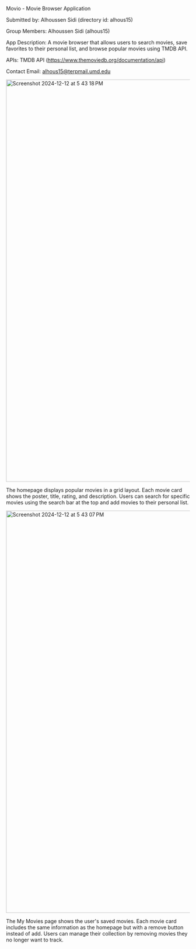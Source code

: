 Movio - Movie Browser Application

Submitted by: Alhoussen Sidi (directory id: alhous15)

Group Members: Alhoussen Sidi (alhous15)

App Description: A movie browser that allows users to search movies, save favorites to their personal list, and browse popular movies using TMDB API.

APIs: TMDB API (https://www.themoviedb.org/documentation/api)

Contact Email: alhous15@terpmail.umd.edu



<img width="1100" alt="Screenshot 2024-12-12 at 5 43 18 PM" src="https://github.com/user-attachments/assets/fbca3e9e-ed14-4871-a7dd-ac00354a1bff" />

The homepage displays popular movies in a grid layout. Each movie card shows the poster, title, rating, and description. 
Users can search for specific movies using the search bar at the top and add movies to their personal list.


<img width="1100" alt="Screenshot 2024-12-12 at 5 43 07 PM" src="https://github.com/user-attachments/assets/c24257ae-cada-4cec-890b-21505048b7bb" />


The My Movies page shows the user's saved movies. Each movie card includes the same information as the homepage but with a remove button instead of add. 
Users can manage their collection by removing movies they no longer want to track.
